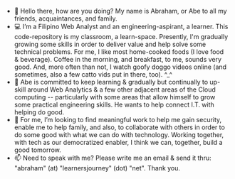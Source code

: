 - 👋  Hello there, how are you doing? My name is Abraham, or Abe to all my friends, acquaintances, and family.
- 💻  I’m a Filipino Web Analyst and an engineering-aspirant, a learner. This code-repository is my classroom, a learn-space. Presently, I'm gradually growing some skills in order to deliver value and help solve some technical problems. For me, I like most home-cooked foods (I love food & beverage). Coffee in the morning, and breakfast, to me, sounds very good. And, more often than not, I watch goofy doggo videos online (and sometimes, also a few catto vids put in there, too). ^_^
- 🌱  Abe is committed to keep learning & gradually but continually to up-skill around Web Analytics & a few other adjacent areas of the Cloud computing -- particularly with some areas that allow himself to grow some practical engineering skills. He wants to help connect I.T. with helping do good.  
- 💞️  For me, I’m looking to find meaningful work to help me gain security, enable me to help family, and also, to collaborate with others in order to do some good with what we can do with technology. Working together, with tech as our democratized enabler, I think we can, together, build a good tomorrow.
- 📫  Need to speak with me? Please write me an email & send it thru: "abraham" (at) "learnersjourney" (dot) "net". Thank you.

<!---
abormate/abormate is a ✨ special ✨ repository because its `README.md` (this file) appears on your GitHub profile.
You can click the Preview link to take a look at your changes.
--->
